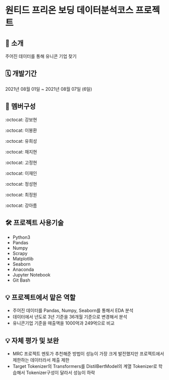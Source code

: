 # 원티드 프리온 보딩 데이터분석코스 프로젝트

📌 소개
--
주어진 데이터를 통해 유니콘 기업 찾기


🗓 개발기간
--
2021년 08월 01일 ~ 2021년 08월 07일 (6일)


🧙 멤버구성
--
:octocat: 강보현

:octocat: 이봉환

:octocat: 유희성

:octocat: 채지현

:octocat: 고정현

:octocat: 이재인

:octocat: 정성현

:octocat: 최정원

:octocat: 강아름


🛠 프로젝트 사용기술
--
* Python3
* Pandas
* Numpy
* Scrapy
* Matplotlib
* Seaborn
* Anaconda
* Jupyter Notebook
* Git Bash



💡 프로젝트에서 맡은 역할
--
* 주어진 데이터를 Pandas, Numpy, Seaborn를 통해서 EDA 분석
* 데이터에서 년도로 3년 기준을 36개월 기준으로 변경해서 분석
* 유니콘기업 기준을 매출액을 1000억과 249억으로 비교 

💡 자체 평가 및 보완 
--
* MRC 프로젝트 멘토가 추천해준 방법이 성능이 가장 크게 발전했지만 프로젝트에서 제한하는 데이터라서 제출 제한
* Target Tokenizer의 Transformers를 DistilBertModel의 계열 Tokenizer로 학습해서 Tokenizer구성이 달라서 성능이 하락
